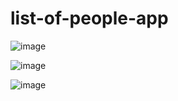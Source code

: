 # list-of-people-app


![image](https://user-images.githubusercontent.com/57454459/204632816-e1492cb6-a4f5-4148-9d6e-8c8238a5708d.png)

![image](https://user-images.githubusercontent.com/57454459/204632885-4e93e0ac-ba0a-46a5-8dbe-14f350bf4542.png)

![image](https://user-images.githubusercontent.com/57454459/204633026-9ff5b0b5-0b1e-424f-89c0-9b750e8e23f8.png)

